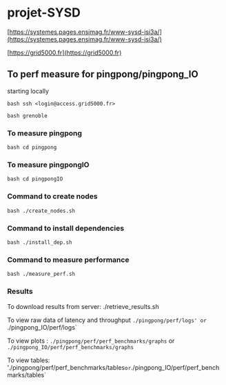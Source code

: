 # projet-SYSD

[https://systemes.pages.ensimag.fr/www-sysd-isi3a/](https://systemes.pages.ensimag.fr/www-sysd-isi3a/)

[https://grid5000.fr](https://grid5000.fr)

## To perf measure for pingpong/pingpong_IO

starting locally

`bash ssh <login@access.grid5000.fr>`

`bash grenoble`

### To measure pingpong

`bash cd pingpong`

### To measure pingpongIO

`bash cd pingpongIO`

### Command to create nodes

`bash ./create_nodes.sh`

### Command to install dependencies

`bash ./install_dep.sh`

### Command to measure performance

`bash ./measure_perf.sh`

### Results

To download results from server: ./retrieve_results.sh

To view raw data of latency and throughput `./pingpong/perf/logs' or `./pingpong_IO/perf/logs`

To view plots : `./pingpong/perf/perf_benchmarks/graphs` or `./pingpong_IO/perf/perf_benchmarks/graphs`

To view tables: './pingpong/perf/perf_benchmarks/tables`or`./pingpong_IO/perf/perf_benchmarks/tables`
